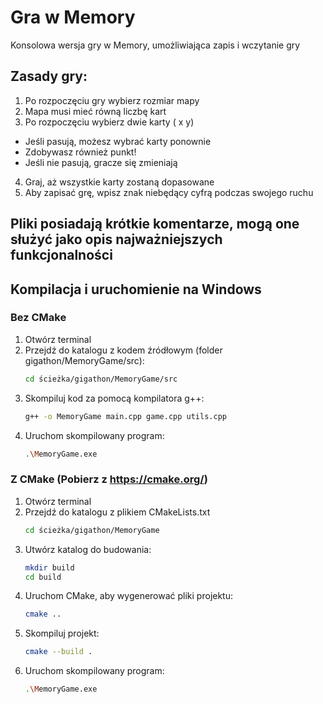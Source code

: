 # Gra w Memory
Konsolowa wersja gry w Memory, umożliwiająca zapis i wczytanie gry

## Zasady gry:
1. Po rozpoczęciu gry wybierz rozmiar mapy
2. Mapa musi mieć równą liczbę kart
3. Po rozpoczęciu wybierz dwie karty ( x y)
- Jeśli pasują, możesz wybrać karty ponownie
- Zdobywasz również punkt!
- Jeśli nie pasują, gracze się zmieniają
4. Graj, aż wszystkie karty zostaną dopasowane
5. Aby zapisać grę, wpisz znak niebędący cyfrą
podczas swojego ruchu

## Pliki posiadają krótkie komentarze, mogą one służyć jako opis najważniejszych funkcjonalności

## Kompilacja i uruchomienie na Windows

### Bez CMake

1. Otwórz terminal
2. Przejdź do katalogu z kodem źródłowym (folder gigathon/MemoryGame/src):
   ```sh
   cd ścieżka/gigathon/MemoryGame/src
   ```
3. Skompiluj kod za pomocą kompilatora g++:
   ```sh
   g++ -o MemoryGame main.cpp game.cpp utils.cpp
   ```
4. Uruchom skompilowany program:
   ```sh
   .\MemoryGame.exe
   ```

### Z CMake (Pobierz z https://cmake.org/)

1. Otwórz terminal
2. Przejdź do katalogu z plikiem CMakeLists.txt
   ```sh
   cd ścieżka/gigathon/MemoryGame
   ```
3. Utwórz katalog do budowania:
   ```sh
   mkdir build
   cd build
   ```
4. Uruchom CMake, aby wygenerować pliki projektu:
   ```sh
   cmake ..
   ```
5. Skompiluj projekt:
   ```sh
   cmake --build .
   ```
6. Uruchom skompilowany program:
   ```sh
   .\MemoryGame.exe
   ```
